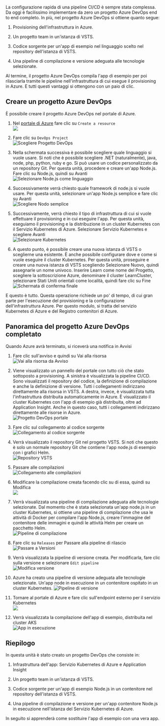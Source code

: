 La configurazione rapida di una pipeline CI/CD è sempre stata complessa. Da oggi è facilissimo implementare da zero un progetto Azure DevOps end to end completo. In più, nel progetto Azure DevOps si ottiene quanto segue:

1. Provisioning dell'infrastruttura in Azure.

2. Un progetto team in un'istanza di VSTS.

3. Codice sorgente per un'app di esempio nel linguaggio scelto nel repository dell'istanza di VSTS.

4. Una pipeline di compilazione e versione adeguata alle tecnologie selezionate.

Al termine, il progetto Azure DevOps compila l'app di esempio per poi rilasciarla tramite le pipeline nell'infrastruttura di cui esegue il provisioning in Azure. E tutti questi vantaggi si ottengono con un paio di clic.

## <a name="create-an-azure-devops-project"></a>Creare un progetto Azure DevOps

È possibile creare il progetto Azure DevOps nel portale di Azure.

1. Nel [portale di Azure](https://portal.azure.com) fare clic su `Create a resource`  
![](/media-draft/1-azureportal.png)

2. Fare clic su `DevOps Project`  
![Scegliere Progetto DevOps](/media-draft/1-pickdevopsproject.png)

3. Nella schermata successiva è possibile scegliere quale linguaggio si vuole usare. Si noti che è possibile scegliere .NET (naturalmente), java, node, php, python, ruby e go. Si può usare un codice personalizzato da un repository Git. Per questa unità, procedere e creare un'app Node.js. Fare clic su Node.js, quindi su Avanti  
![Selezionare Node.js come linguaggio](/media-draft/1-picknodejsforlang.png)

4. Successivamente verrà chiesto quale framework di node.js si vuole usare. Per questa unità, selezionare un'app Node.js semplice e fare clic su Avanti  
![Scegliere Nodo semplice](/media-draft/1-picksimplenode.png)

5. Successivamente, verrà chiesto il tipo di infrastruttura di cui si vuole effettuare il provisioning e in cui eseguire l'app. Per questa unità, eseguiamo il provisioning e la distribuzione in un cluster Kubernetes con il Servizio Kubernetes di Azure. Selezionare Servizio Kubernetes e scegliere Avanti  
![Selezionare Kubernetes](/media-draft/1-pickkubernetes.png)

6. A questo punto, è possibile creare una nuova istanza di VSTS o sceglierne una esistente. È anche possibile configurare dove e come si vuole eseguire il cluster Kubernetes. Per questa unità, proseguire e creare una nuova istanza di VSTS scegliendo Selezionare Nuovo, quindi assegnarle un nome univoco. Inserire Learn come nome del Progetto, scegliere la sottoscrizione Azure, denominare il cluster LearnCluster, selezionare Stati Uniti orientali come località, quindi fare clic su Fine  
![Schermata di conferma finale](/media-draft/1-finalconfirmation.png)

E questo è tutto. Questa operazione richiede un po' di tempo, di cui gran parte per l'esecuzione del provisioning e la configurazione dell'infrastruttura Azure. Per questo modulo, si tratta del servizio Kubernetes di Azure e del Registro contenitori di Azure.

## <a name="a-lap-around-the-finished-azure-devops-project"></a>Panoramica del progetto Azure DevOps completato

Quando Azure avrà terminato, si riceverà una notifica in Avvisi

1. Fare clic sull'avviso e quindi su Vai alla risorsa  
![Vai alla risorsa da Avviso](/media-draft/1-gotoresourcefromalert.png)

2. Viene visualizzato un pannello del portale con tutto ciò che stato sottoposto a provisioning. A sinistra è visualizzata la pipeline CI/CD. Sono visualizzati il repository del codice, la definizione di compilazione e anche la definizione di versione. Tutti i collegamenti indirizzano direttamente alla risorsa in VSTS. A destra, invece, è visualizzata tutta l'infrastruttura distribuita automaticamente in Azure. È visualizzato il cluster Kubernetes con l'app di esempio già distribuita, oltre ad Application Insight. Anche in questo caso, tutti i collegamenti indirizzano direttamente alle risorse in Azure.  
![Progetto DevOps portale](/media-draft/1-pickdevopsproject.png)

3. Fare clic sul collegamento al codice sorgente  
![Collegamento al codice sorgente](/media-draft/1-linktosource.png)

4. Verrà visualizzato il repository Git nel progetto VSTS. Si noti che questo è solo un normale repository Git che contiene l'app node.js di esempio con i grafici Helm.  
![Repository VSTS](/media-draft/1-vstsrepo.png)

5. Passare alle compilazioni  
![Collegamento alle compilazioni](/media-draft/1-navtobuild.png)

6. Modificare la compilazione creata facendo clic su di essa, quindi su Modifica  
![](/media-draft/1-editbuildlink.png)

7. Verrà visualizzata una pipeline di compilazione adeguata alle tecnologie selezionate. Dal momento che è stata selezionata un'app node.js in un cluster Kubernetes, si ottiene una pipeline di compilazione che usa le attività di Docker per compilare l'app Node.js, creare l'immagine del contenitore delle immagini e quindi le attività Helm per creare un pacchetto Helm.  
![Pipeline di compilazione](/media-draft/1-buildpipeline.png)

8. Fare clic su `Releases` per Passare alla pipeline di rilascio  
![Passare a Versioni](/media-draft/1-gotoreleases.png)

9. Verrà visualizzata la pipeline di versione creata. Per modificarla, fare clic sulla versione e selezionare `Edit pipeline`  
![Modifica versione](/media-draft/1-editrelease.png)

10. Azure ha creato una pipeline di versione adeguata alle tecnologie selezionate. Un'app node in esecuzione in un contenitore ospitato in un cluster Kubernetes.
![Pipeline di versione](/media-draft/1-releasepipeline.png)

11. Tornare al portale di Azure e fare clic sull'endpoint esterno per il servizio Kubernetes  
![](/media-draft/1-clickonendpoint.png)

12. Verrà visualizzata la compilazione dell'app di esempio, distribuita nel cluster AKS  
![App in esecuzione](/media-draft/1-apprunning.png)

## <a name="summary"></a>Riepilogo

In questa unità è stato creato un progetto DevOps che consiste in:

1. Infrastruttura dell'app: Servizio Kubernetes di Azure e Application Insight

2. Un progetto team in un'istanza di VSTS.

3. Codice sorgente per un'app di esempio Node.js in un contenitore nel repository dell'istanza di VSTS.

4. Una pipeline di compilazione e versione per un'app contenitore Node.js in esecuzione nell'istanza del Servizio Kubernetes di Azure.

In seguito si apprenderà come sostituire l'app di esempio con una vera app.